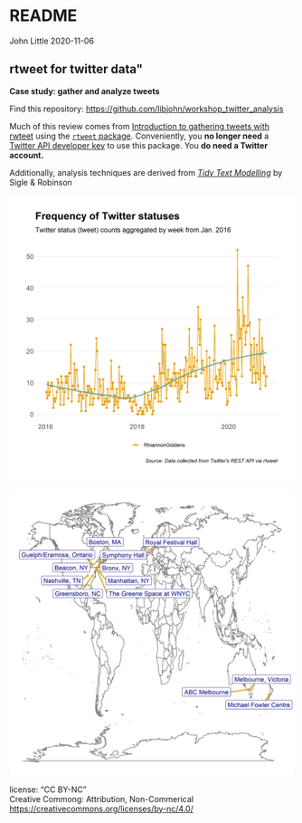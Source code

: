 README
================
John Little
2020-11-06

<!-- README.md is generated from README.Rmd. Please edit that file -->

## rtweet for twitter data"

**Case study: gather and analyze tweets**

<!-- badges: start -->

<!-- badges: end -->

Find this repository:
<https://github.com/libjohn/workshop_twitter_analysis>

Much of this review comes from [Introduction to gathering tweets with
rwteet](https://docs.ropensci.org/rtweet/articles/intro.html) using the
[`rtweet` package](https://docs.ropensci.org/rtweet/). Conveniently, you
**no longer need** a [Twitter API developer
key](https://docs.ropensci.org/rtweet/articles/auth.html) to use this
package. You **do need a Twitter account.**

Additionally, analysis techniques are derived from [*Tidy Text
Modelling*](https://www.tidytextmining.com/) by Sigle & Robinson

![](images/giddens_timeline.png "Giddens tweets timeline")

![](images/giddens_locations_map.png "map of Giddens locations")

license: “CC BY-NC”  
Creative Commong: Attribution, Non-Commerical  
<https://creativecommons.org/licenses/by-nc/4.0/>

